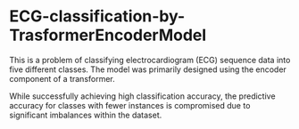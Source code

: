 # ECG-classification-by-TrasformerEncoderModel

This is a problem of classifying electrocardiogram (ECG) sequence data into five different classes. The model was primarily designed using the encoder component of a transformer.

While successfully achieving high classification accuracy, the predictive accuracy for classes with fewer instances is compromised due to significant imbalances within the dataset.
